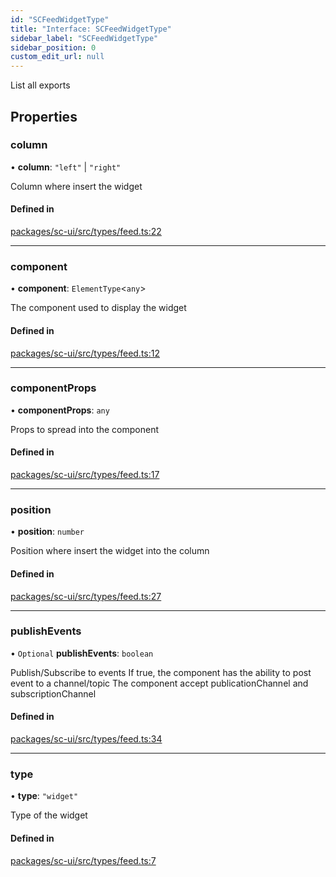 ```yaml
---
id: "SCFeedWidgetType"
title: "Interface: SCFeedWidgetType"
sidebar_label: "SCFeedWidgetType"
sidebar_position: 0
custom_edit_url: null
---
```


List all exports

## Properties

### column

• **column**: ``"left"`` \| ``"right"``

Column where insert the widget

#### Defined in

[packages/sc-ui/src/types/feed.ts:22](https://github.com/selfcommunity/community-ui/blob/8bbb33c/packages/sc-ui/src/types/feed.ts#L22)

___

### component

• **component**: `ElementType`<`any`\>

The component used to display the widget

#### Defined in

[packages/sc-ui/src/types/feed.ts:12](https://github.com/selfcommunity/community-ui/blob/8bbb33c/packages/sc-ui/src/types/feed.ts#L12)

___

### componentProps

• **componentProps**: `any`

Props to spread into the component

#### Defined in

[packages/sc-ui/src/types/feed.ts:17](https://github.com/selfcommunity/community-ui/blob/8bbb33c/packages/sc-ui/src/types/feed.ts#L17)

___

### position

• **position**: `number`

Position where insert the widget into the column

#### Defined in

[packages/sc-ui/src/types/feed.ts:27](https://github.com/selfcommunity/community-ui/blob/8bbb33c/packages/sc-ui/src/types/feed.ts#L27)

___

### publishEvents

• `Optional` **publishEvents**: `boolean`

Publish/Subscribe to events
If true, the component has the ability to post event to a channel/topic
The component accept publicationChannel and subscriptionChannel

#### Defined in

[packages/sc-ui/src/types/feed.ts:34](https://github.com/selfcommunity/community-ui/blob/8bbb33c/packages/sc-ui/src/types/feed.ts#L34)

___

### type

• **type**: ``"widget"``

Type of the widget

#### Defined in

[packages/sc-ui/src/types/feed.ts:7](https://github.com/selfcommunity/community-ui/blob/8bbb33c/packages/sc-ui/src/types/feed.ts#L7)
